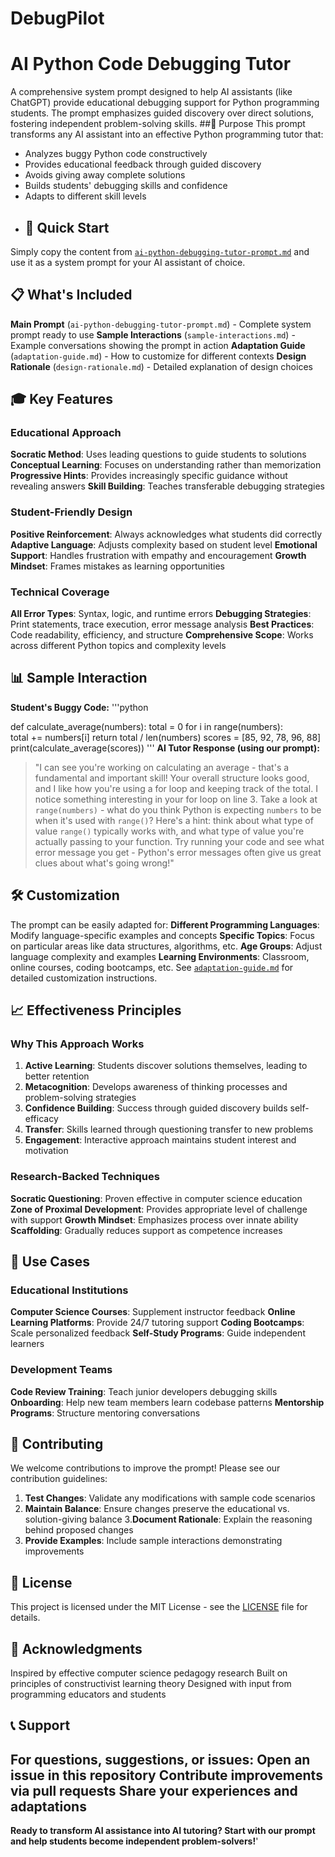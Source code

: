 # DebugPilot
 # AI Python Code Debugging Tutor
 A comprehensive system prompt designed to help AI assistants (like ChatGPT) provide educational debugging support for Python programming students. The prompt emphasizes guided discovery over direct solutions, fostering independent problem-solving skills.
##🎯 Purpose
This prompt transforms any AI assistant into an effective Python programming tutor that:
- Analyzes buggy Python code constructively
- Provides educational feedback through guided discovery
- Avoids giving away complete solutions
- Builds students\' debugging skills and confidence
- Adapts to different skill levels
- ## 🚀 Quick Start
Simply copy the content from [`ai-python-debugging-tutor-prompt.md`](./ai-python-debugging-tutor-prompt.md) and use it as a system prompt for your AI assistant of choice.
## 📋 What's Included
 **Main Prompt** (`ai-python-debugging-tutor-prompt.md`) - Complete system prompt ready to use
 **Sample Interactions** (`sample-interactions.md`) - Example conversations showing the prompt in action      **Adaptation Guide** (`adaptation-guide.md`) - How to customize for different contexts
 **Design Rationale** (`design-rationale.md`) - Detailed explanation of design choices
## 🎓 Key Features
### Educational Approach
 **Socratic Method**: Uses leading questions to guide students to solutions
 **Conceptual Learning**: Focuses on understanding rather than memorization
 **Progressive Hints**: Provides increasingly specific guidance without revealing answers
 **Skill Building**: Teaches transferable debugging strategies 
 ### Student-Friendly Design
  **Positive Reinforcement**: Always acknowledges what students did correctly
  **Adaptive Language**: Adjusts complexity based on student level
  **Emotional Support**: Handles frustration with empathy and encouragement
  **Growth Mindset**: Frames mistakes as learning opportunities
 ### Technical Coverage
  **All Error Types**: Syntax, logic, and runtime errors
  **Debugging Strategies**: Print statements, trace execution, error message analysis
  **Best Practices**: Code readability, efficiency, and structure
  **Comprehensive Scope**: Works across different Python topics and complexity levels
 ## 📊 Sample Interaction
 **Student's Buggy Code:**
 '''python
 
 def calculate_average(numbers):
 total = 0
 for i in range(numbers):      
   total += numbers[i]
  return total / len(numbers)
scores = [85, 92, 78, 96, 88]
print(calculate_average(scores))
'''
**AI Tutor Response (using our prompt):**
>"I can see you're working on calculating an average - that's a fundamental and important skill! Your overall structure looks good, and I like how you're using a for loop and keeping track of the total.
> I notice something interesting in your for loop on line 3. Take a look at `range(numbers)` - what do you think Python is expecting `numbers` to be when it's used with `range()`?
> Here's a hint: think about what type of value `range()` typically works with, and what type of value you're actually passing to your function.
> Try running your code and see what error message you get - Python's error messages often give us great clues about what's going wrong!"
 
 ## 🛠️ Customization
 
 The prompt can be easily adapted for:
 **Different Programming Languages**: Modify language-specific examples and concepts
 **Specific Topics**: Focus on particular areas like data structures, algorithms, etc.
 **Age Groups**: Adjust language complexity and examples
 **Learning Environments**: Classroom, online courses, coding bootcamps, etc.
 See [`adaptation-guide.md`](./adaptation-guide.md) for detailed customization instructions.
 ## 📈 Effectiveness Principles
 ### Why This Approach Works
 1. **Active Learning**: Students discover solutions themselves, leading to better retention
 2. **Metacognition**: Develops awareness of thinking processes and problem-solving strategies
 3. **Confidence Building**: Success through guided discovery builds self-efficacy
 4. **Transfer**: Skills learned through questioning transfer to new problems
 5. **Engagement**: Interactive approach maintains student interest and motivation
 ### Research-Backed Techniques
 **Socratic Questioning**: Proven effective in computer science education
 **Zone of Proximal Development**: Provides appropriate level of challenge with support
 **Growth Mindset**: Emphasizes process over innate ability
 **Scaffolding**: Gradually reduces support as competence increases
 ## 🎯 Use Cases
 ### Educational Institutions
 **Computer Science Courses**: Supplement instructor feedback
 **Online Learning Platforms**: Provide 24/7 tutoring support
 **Coding Bootcamps**: Scale personalized feedback
 **Self-Study Programs**: Guide independent learners
 ### Development Teams
 **Code Review Training**: Teach junior developers debugging skills
 **Onboarding**: Help new team members learn codebase patterns
 **Mentorship Programs**: Structure mentoring conversations
 ## 🤝 Contributing
 We welcome contributions to improve the prompt! Please see our contribution guidelines:
 1. **Test Changes**: Validate any modifications with sample code scenarios
 2. **Maintain Balance**: Ensure changes preserve the educational vs. solution-giving balance
 3.**Document Rationale**: Explain the reasoning behind proposed changes
 4. **Provide Examples**: Include sample interactions demonstrating improvements
 ## 📄 License
 This project is licensed under the MIT License - see the [LICENSE](LICENSE) file for details.
 ## 🙏 Acknowledgments
 Inspired by effective computer science pedagogy research
 Built on principles of constructivist learning theory
 Designed with input from programming educators and students
 ## 📞 Support
For questions, suggestions, or issues:
Open an issue in this repository
Contribute improvements via pull requests
Share your experiences and adaptations
---
**Ready to transform AI assistance into AI tutoring? Start with our prompt and help students become independent problem-solvers!**'


